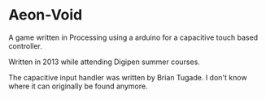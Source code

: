 # Aeon-Void
A game written in Processing using a arduino for a capacitive touch based controller.

Written in 2013 while attending Digipen summer courses.

The capacitive input handler was written by Brian Tugade. I don't know where it can originally be found anymore.
